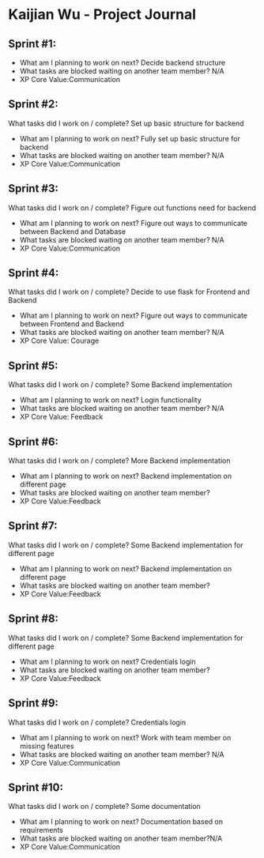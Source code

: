 # Kaijian Wu - Project Journal
## Sprint #1:
* What am I planning to work on next? Decide backend structure 
* What tasks are blocked waiting on another team member? N/A
* XP Core Value:Communication
## Sprint #2:
What tasks did I work on / complete? Set up basic structure for backend 
* What am I planning to work on next? Fully set up basic structure for backend 
* What tasks are blocked waiting on another team member? N/A
* XP Core Value:Communication
## Sprint #3:
What tasks did I work on / complete? Figure out functions need for backend
* What am I planning to work on next?  Figure out ways to communicate between Backend and Database
* What tasks are blocked waiting on another team member? N/A
* XP Core Value:Communication
## Sprint #4:
What tasks did I work on / complete? Decide to use flask for Frontend and Backend 
* What am I planning to work on next? Figure out ways to communicate between Frontend and Backend
* What tasks are blocked waiting on another team member?  N/A
* XP Core Value:  Courage
## Sprint #5:
What tasks did I work on / complete? Some Backend implementation
* What am I planning to work on next? Login functionality
* What tasks are blocked waiting on another team member? N/A
* XP Core Value: Feedback
## Sprint #6:
What tasks did I work on / complete? More Backend implementation
* What am I planning to work on next? Backend implementation on different page
* What tasks are blocked waiting on another team member?
* XP Core Value:Feedback
## Sprint #7:
What tasks did I work on / complete? Some Backend implementation for different page
* What am I planning to work on next? Backend implementation on different page
* What tasks are blocked waiting on another team member?
* XP Core Value:Feedback
## Sprint #8:
What tasks did I work on / complete? Some Backend implementation for different page
* What am I planning to work on next? Credentials login
* What tasks are blocked waiting on another team member?
* XP Core Value:Feedback
## Sprint #9:
What tasks did I work on / complete? Credentials login
* What am I planning to work on next? Work with team member on missing features
* What tasks are blocked waiting on another team member? N/A
* XP Core Value:Communication
## Sprint #10:
What tasks did I work on / complete? Some documentation
* What am I planning to work on next? Documentation based on requirements
* What tasks are blocked waiting on another team member?N/A
* XP Core Value:Communication
